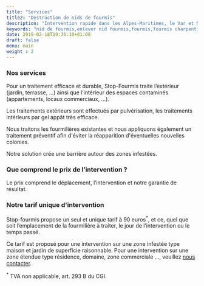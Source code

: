 ```yaml
---
title: "Services"
title2: "Destruction de nids de fourmis"
description: "Intervention rapide dans les Alpes-Maritimes, le Var et Monaco pour une destruction des nids de fourmis."
keywords: "nid de fourmis,enlever nid fourmis,fourmis,fourmis charpentières,traitement nids de fourmis,CERTIBIOCIDE,CERTIPHYTO,alpes-maritimes,var,monaco."
date: 2019-02-18T19:36:10+01:00
draft: false
menu: main
weight : 2
---
```


<h3>Nos services</h3>
<p>Pour un traitement efficace et durable, Stop-Fourmis traite l’extérieur (jardin, terrasse, …) ainsi que l’intérieur des espaces contaminés (appartements, locaux commerciaux, …).</p>
<p>Les traitements extérieurs sont effectués par pulvérisation, les traitements intérieurs par gel appât très efficace.</p>
<p>Nous traitons les fourmilières existantes et nous appliquons également un traitement préventif afin d'éviter la réapparition d'éventuelles nouvelles colonies.</p>
<p>Notre solution crée une barrière autour des zones infestées.</p>

<h3>Que comprend le prix de l’intervention ?</h3>
<p>Le prix comprend le déplacement, l’intervention et notre garantie de résultat.</p>
		
<h3>Notre tarif unique d'intervention</h3>
<p>Stop-fourmis propose un seul et unique tarif à 90 euros<sup>*</sup>, et ce, quel que soit l’emplacement de la fourmilière à traiter, le jour de l’intervention ou le temps passé.</p>
<p>Ce tarif est proposé pour une intervention sur une zone infestée type maison et jardin de superficie raisonnable. Pour une intervention sur une zone étendue type résidence, domaine, zone commerciale ..., veuillez <a href="/contact/" title="nous contacter">nous contacter</a>.</p>
<p><sup>*</sup> TVA non applicable, art. 293 B du CGI.</p>

